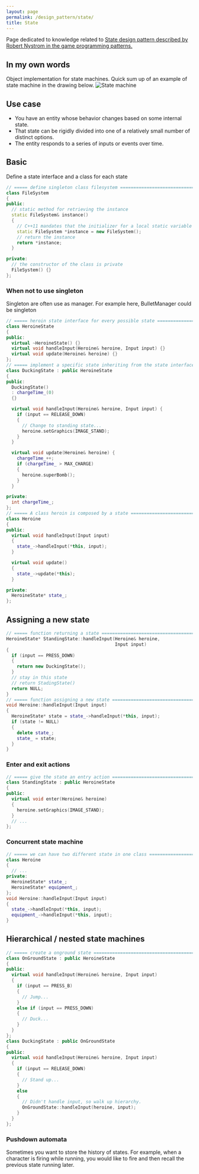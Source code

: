 ```yaml
---
layout: page
permalink: /design_pattern/state/
title: State
---
```

Page dedicated to knowledge related to [State design pattern described by Robert Nystrom in the game programming patterns.](https://gameprogrammingpatterns.com/state.html)

## In my own words
Object implementation for state machines. Quick sum up of an example of state machine in the drawing below.
![State machine](/wiki/assets/design_pattern/state/state.png)

## Use case
- You have an entity whose behavior changes based on some internal state.
- That state can be rigidly divided into one of a relatively small number of distinct options.
- The entity responds to a series of inputs or events over time.

## Basic
Define a state interface and a class for each state
```cpp
// ===== define singleton class filesystem ====================================
class FileSystem
{
public:
  // static method for retrieving the instance
  static FileSystem& instance()
  {
    // C++11 mandates that the initializer for a local static variable is only run once
    static FileSystem *instance = new FileSystem();
    // return the instance
    return *instance;
  }

private:
  // the constructor of the class is private
  FileSystem() {}
};
```

### When not to use singleton
Singleton are often use as manager. For example here, BulletManager could be singleton
```cpp
// ===== heroin state interface for every possible state ======================
class HeroineState
{
public:
  virtual ~HeroineState() {}
  virtual void handleInput(Heroine& heroine, Input input) {}
  virtual void update(Heroine& heroine) {}
};
// ===== implement a specific state inheriting from the state interface =======
class DuckingState : public HeroineState
{
public:
  DuckingState()
  : chargeTime_(0)
  {}

  virtual void handleInput(Heroine& heroine, Input input) {
    if (input == RELEASE_DOWN)
    {
      // Change to standing state...
      heroine.setGraphics(IMAGE_STAND);
    }
  }

  virtual void update(Heroine& heroine) {
    chargeTime_++;
    if (chargeTime_ > MAX_CHARGE)
    {
      heroine.superBomb();
    }
  }

private:
  int chargeTime_;
};
// ===== A class heroin is composed by a state ================================
class Heroine
{
public:
  virtual void handleInput(Input input)
  {
    state_->handleInput(*this, input);
  }

  virtual void update()
  {
    state_->update(*this);
  }

private:
  HeroineState* state_;
};
```

## Assigning a new state
```cpp
// ===== function returning a state ===========================================
HeroineState* StandingState::handleInput(Heroine& heroine,
                                         Input input)
{
  if (input == PRESS_DOWN)
  {
    return new DuckingState();
  }
  // stay in this state
  // return StadingState()
  return NULL;
}
// ===== function assigning a new state =======================================
void Heroine::handleInput(Input input)
{
  HeroineState* state = state_->handleInput(*this, input);
  if (state != NULL)
  {
    delete state_;
    state_ = state;
  }
}
```

### Enter and exit actions
```cpp
// ===== give the state an entry action =======================================
class StandingState : public HeroineState
{
public:
  virtual void enter(Heroine& heroine)
  {
    heroine.setGraphics(IMAGE_STAND);
  }
  // ...
};
```

### Concurrent state machine
```cpp
// ===== we can have two different state in one class =========================
class Heroine
{
  // ...
private:
  HeroineState* state_;
  HeroineState* equipment_;
};
void Heroine::handleInput(Input input)
{
  state_->handleInput(*this, input);
  equipment_->handleInput(*this, input);
}
```

## Hierarchical / nested state machines
```cpp
// ===== create a onground state ==============================================
class OnGroundState : public HeroineState
{
public:
  virtual void handleInput(Heroine& heroine, Input input)
  {
    if (input == PRESS_B)
    {
      // Jump...
    }
    else if (input == PRESS_DOWN)
    {
      // Duck...
    }
  }
};
class DuckingState : public OnGroundState
{
public:
  virtual void handleInput(Heroine& heroine, Input input)
  {
    if (input == RELEASE_DOWN)
    {
      // Stand up...
    }
    else
    {
      // Didn't handle input, so walk up hierarchy.
      OnGroundState::handleInput(heroine, input);
    }
  }
};
```

### Pushdown automata
Sometimes you want to store the history of states. For example, when a character is firing while running, you would like to fire and then recall the previous state running later.